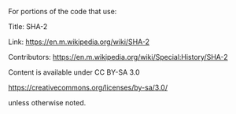 
For portions of the code that use:

Title:
SHA-2

Link: 
https://en.m.wikipedia.org/wiki/SHA-2


Contributors:
https://en.m.wikipedia.org/wiki/Special:History/SHA-2

Content is available under CC BY-SA 3.0 

https://creativecommons.org/licenses/by-sa/3.0/

unless otherwise noted.


